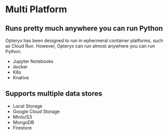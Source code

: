 # Multi Platform

## Runs pretty much anywhere you can run Python

Opteryx has been designed to run in ephermeral container platforms, such as Cloud Run. However, Opteryx can run almost anywhere you can run Python.

   - Jupyter Notebooks
   - docker
   - K8s
   - Knative

## Supports multiple data stores

- Local Storage
- Google Cloud Storage
- MinIo/S3
- MongoDB
- Firestore